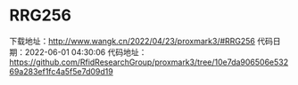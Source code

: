 # RRG256
下载地址：http://www.wangk.cn/2022/04/23/proxmark3/#RRG256
代码日期：2022-06-01 04:30:06
代码地址：https://github.com/RfidResearchGroup/proxmark3/tree/10e7da906506e53269a283ef1fc4a5f5e7d09d19
